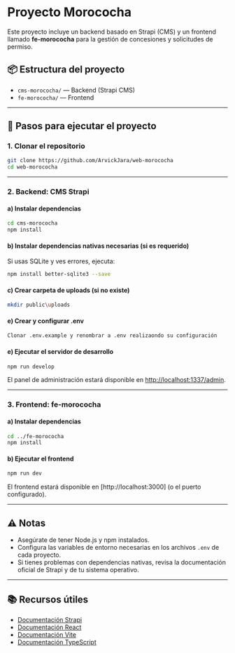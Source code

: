 # Proyecto Morococha

Este proyecto incluye un backend basado en Strapi (CMS) y un frontend llamado **fe-morococha** para la gestión de concesiones y solicitudes de permiso.

## 📦 Estructura del proyecto

- `cms-morococha/` — Backend (Strapi CMS)
- `fe-morococha/` — Frontend

---

## 🚀 Pasos para ejecutar el proyecto

### 1. Clonar el repositorio

```bash
git clone https://github.com/ArvickJara/web-morococha
cd web-morococha
```

---

### 2. Backend: CMS Strapi

#### a) Instalar dependencias

```bash
cd cms-morococha
npm install
```

#### b) Instalar dependencias nativas necesarias (si es requerido)

Si usas SQLite y ves errores, ejecuta:

```bash
npm install better-sqlite3 --save
```

#### c) Crear carpeta de uploads (si no existe)

```bash
mkdir public\uploads
```

#### e) Crear y configurar .env

```bash
Clonar .env.example y renombrar a .env realizaondo su configuración
```

#### e) Ejecutar el servidor de desarrollo

```bash
npm run develop
```

El panel de administración estará disponible en [http://localhost:1337/admin](http://localhost:1337/admin).

---

### 3. Frontend: fe-morococha

#### a) Instalar dependencias

```bash
cd ../fe-morococha
npm install
```

#### b) Ejecutar el frontend

```bash
npm run dev
```

El frontend estará disponible en [http://localhost:3000] (o el puerto configurado).

---

## ⚠️ Notas

- Asegúrate de tener Node.js y npm instalados.
- Configura las variables de entorno necesarias en los archivos `.env` de cada proyecto.
- Si tienes problemas con dependencias nativas, revisa la documentación oficial de Strapi y de tu sistema operativo.

---

## 📚 Recursos útiles

- [Documentación Strapi](https://docs.strapi.io/)
- [Documentación React](https://react.dev/)
- [Documentación Vite](https://vitejs.dev/)
- [Documentación TypeScript](https://www.typescriptlang.org/docs/)
